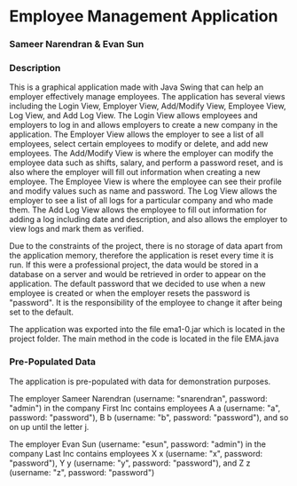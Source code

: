 # Employee Management Application
### Sameer Narendran & Evan Sun

### Description
This is a graphical application made with Java Swing that can help an employer effectively manage employees. The application has several views including the Login View, Employer View, Add/Modify View, Employee View, Log View, and Add Log View. The Login View allows employees and employers to log in and allows employers to create a new company in the application. The Employer View allows the employer to see a list of all employees, select certain employees to modify or delete, and add new employees. The Add/Modify View is where the employer can modify the employee data such as shifts, salary, and perform a password reset, and is also where the employer will fill out information when creating a new employee. The Employee View is where the employee can see their profile and modify values such as name and password. The Log View allows the employer to see a list of all logs for a particular company and who made them. The Add Log View allows the employee to fill out information for adding a log including date and description, and also allows the employer to view logs and mark them as verified. 

Due to the constraints of the project, there is no storage of data apart from the application memory, therefore the application is reset every time it is run. If this were a professional project, the data would be stored in a database on a server and would be retrieved in order to appear on the application. The default password that we decided to use when a new employee is created or when the employer resets the password is "password". It is the responsibility of the employee to change it after being set to the default.

The application was exported into the file ema1-0.jar which is located in the project folder. The main method in the code is located in the file EMA.java

### Pre-Populated Data
The application is pre-populated with data for demonstration purposes. 

The employer Sameer Narendran (username: "snarendran", password: "admin") in the company First Inc contains employees A a (username: "a", password: "password"), B b (username: "b", password: "password"), and so on up until the letter j. 

The employer Evan Sun (username: "esun", password: "admin") in the company Last Inc contains employees X x (username: "x", password: "password"), Y y (username: "y", password: "password"), and Z z (username: "z", password: "password")